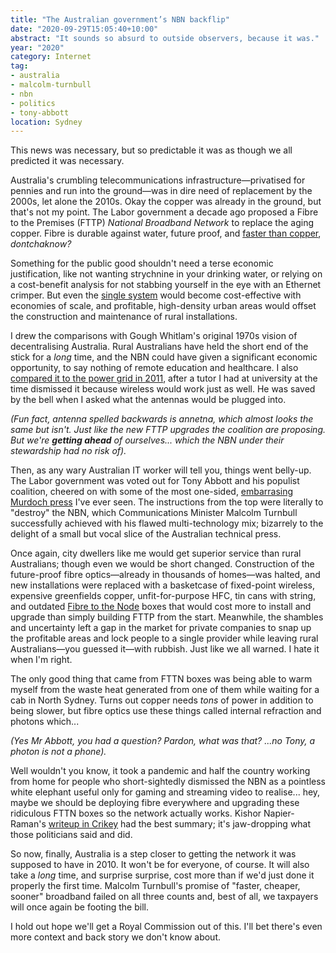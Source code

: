 ```yaml
---
title: "The Australian government’s NBN backflip"
date: "2020-09-29T15:05:40+10:00"
abstract: "It sounds so absurd to outside observers, because it was."
year: "2020"
category: Internet
tag:
- australia
- malcolm-turnbull
- nbn
- politics
- tony-abbott
location: Sydney
---
```

This news was necessary, but so predictable it was as though we all predicted it was necessary.

Australia's crumbling telecommunications infrastructure&mdash;privatised for pennies and run into the ground&mdash;was in dire need of replacement by the 2000s, let alone the 2010s. Okay the copper was already in the ground, but that's not my point. The Labor government a decade ago proposed a Fibre to the Premises (FTTP) *National Broadband Network* to replace the aging copper. Fibre is durable against water, future proof, and [faster than copper](https://rubenerd.com/annexe-fibre-optic-considered-faster-than-copper/), *dontchaknow?*

Something for the public good shouldn't need a terse economic justification, like not wanting strychnine in your drinking water, or relying on a cost-benefit analysis for not stabbing yourself in the eye with an Ethernet crimper. But even the [single system](https://rubenerd.com/followup-nbn-post/) would become cost-effective with economies of scale, and  profitable, high-density urban areas would offset the construction and maintenance of rural installations.

I drew the comparisons with Gough Whitlam's original 1970s vision of decentralising Australia. Rural Australians have held the short end of the stick for a *long* time, and the NBN could have given a significant economic opportunity, to say nothing of remote education and healthcare. I also [compared it to the power grid in 2011](https://rubenerd.com/australia-nbn/), after a tutor I had at university at the time dismissed it because wireless would work just as well. He was saved by the bell when I asked what the antennas would be plugged into.

*(Fun fact, antenna spelled backwards is annetna, which almost looks the same but isn't. Just like the new FTTP upgrades the coalition are proposing. But we're **getting ahead** of ourselves... which the NBN under their stewardship had no risk of).*

Then, as any wary Australian IT worker will tell you, things went belly-up. The Labor government was voted out for Tony Abbott and his populist coalition, cheered on with some of the most one-sided, [embarrasing Murdoch press](https://rubenerd.com/tony-abbott-is-australias-george-w-bush/) I've ever seen. The instructions from the top were literally to "destroy" the NBN, which Communications Minister Malcolm Turnbull successfully achieved with his flawed multi-technology mix; bizarrely to the delight of a small but vocal slice of the Australian technical press.

Once again, city dwellers like me would get superior service than rural Australians; though even we would be short changed. Construction of the future-proof fibre optics&mdash;already in thousands of homes&mdash;was halted, and new installations were replaced with a basketcase of fixed-point wireless, expensive greenfields copper, unfit-for-purpose HFC, tin cans with string, and outdated [Fibre to the Node](https://rubenerd.com/fibre-to-the-node/) boxes that would cost more to install and upgrade than simply building FTTP from the start. Meanwhile, the shambles and uncertainty left a gap in the market for private companies to snap up the profitable areas and lock people to a single provider while leaving rural Australians&mdash;you guessed it&mdash;with rubbish. Just like we all warned. I hate it when I'm right.

The only good thing that came from FTTN boxes was being able to warm myself from the waste heat generated from one of them while waiting for a cab in North Sydney. Turns out copper needs *tons* of power in addition to being slower, but fibre optics use these things called internal refraction and photons which...

*(Yes Mr Abbott, you had a question? Pardon, what was that? ...no Tony, a photon is not a phone).*

Well wouldn't you know, it took a pandemic and half the country working from home for people who short-sightedly dismissed the NBN as a pointless white elephant useful only for gaming and streaming video to realise... hey, maybe we should be deploying fibre everywhere and upgrading these ridiculous FTTN boxes so the network actually works. Kishor Napier-Raman's [writeup in Crikey](https://www.crikey.com.au/2020/09/23/nbn-backflip-liberals/) had the best summary; it's jaw-dropping what those politicians said and did.

So now, finally, Australia is a step closer to getting the network it was supposed to have in 2010. It won't be for everyone, of course. It will also take a *long* time, and surprise surprise, cost more than if we'd just done it properly the first time. Malcolm Turnbull's promise of "faster, cheaper, sooner" broadband failed on all three counts and, best of all, we taxpayers will once again be footing the bill.

I hold out hope we'll get a Royal Commission out of this. I'll bet there's even more context and back story we don't know about.

